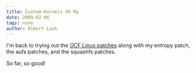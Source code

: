 ```yaml
---
title: Custom Kernels Oh My 
date: 2009-02-06
tags: none
author: Albert Lash
---
```

I'm back to trying out the <a href="http://www.docunext.com/wiki/My_Notes_on_Patching_2.6.22_with_OCF">OCF Linux patches</a> along with my entropy patch, the aufs patches, and the squashfs patches.

So far, so good!

